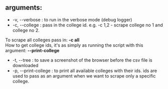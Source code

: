 ## arguments:
* -v, --verbose : to run in the verbose mode (debug logger)
* -c, --college : pass in the college id. e.g. -c 1,2 - scrape college no 1 and college no 2.

To scrape all colleges pass in: 
**-c all**
</br>
How to get college ids, it's as simply as running the script with this argument:
**--print-college**
</br>
* -t, --tree : to save a screenshot of the browser before the csv file is downloaded
* -p, --print-college : to print all available colleges with their ids. ids are used to pass as an argument when we want to
scrape only a specific college.
